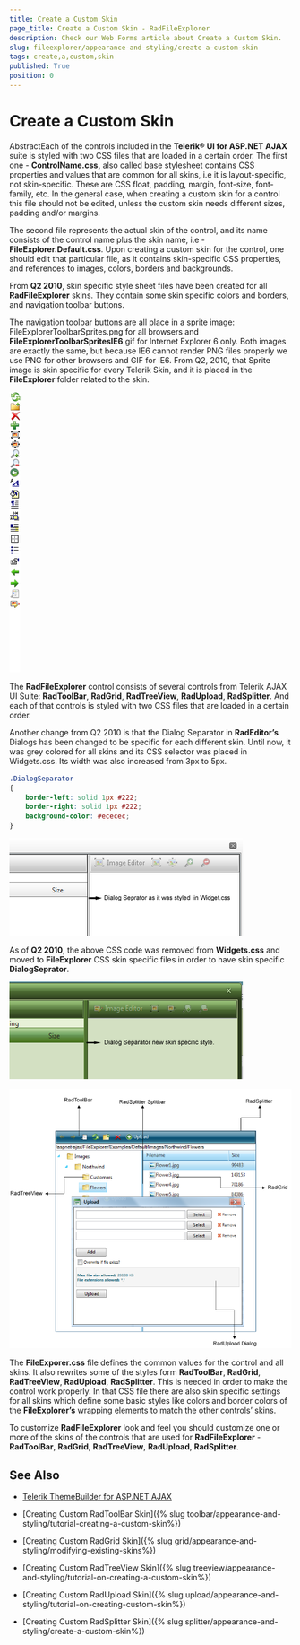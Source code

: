 ```yaml
---
title: Create a Custom Skin
page_title: Create a Custom Skin - RadFileExplorer
description: Check our Web Forms article about Create a Custom Skin.
slug: fileexplorer/appearance-and-styling/create-a-custom-skin
tags: create,a,custom,skin
published: True
position: 0
---
```


# Create a Custom Skin

AbstractEach of the controls included in the **Telerik® UI for ASP.NET AJAX** suite is styled with two CSS files that are loaded in a certain order. The first one - **ControlName.css,** also called base stylesheet contains CSS properties and values that are common for all skins, i.e it is layout-specific, not skin-specific. These are CSS float, padding, margin, font-size, font-family, etc. In the general case, when creating a custom skin for a control this file should not be edited, unless the custom skin needs different sizes, padding and/or margins.

The second file represents the actual skin of the control, and its name consists of the control name plus the skin name, i.e -**FileExplorer.Default.css**. Upon creating a custom skin for the control, one should edit that particular file, as it contains skin-specific CSS properties, and references to images, colors, borders and backgrounds.

From **Q2 2010**, skin specific style sheet files have been created for all **RadFileExplorer** skins. They contain some skin specific colors and borders, and navigation toolbar buttons.

The navigation toolbar buttons are all place in a sprite image: FileExplorerToolbarSprites.png for all browsers and **FileExplorerToolbarSpritesIE6**.gif for Internet Explorer 6 only. Both images are exactly the same, but because IE6 cannot render PNG files properly we use PNG for other browsers and GIF for IE6. From Q2, 2010, that Sprite image is skin specific for every Telerik Skin, and it is placed in the **FileExplorer** folder related to the skin.

![RadFileExplorer Toolbar's Sprite](images/FileExplorer-ToolbarSprites.png)

The **RadFileExplorer** control consists of several controls from Telerik AJAX UI Suite: **RadToolBar**, **RadGrid**, **RadTreeView**, **RadUpload**, **RadSplitter**. And each of that controls is styled with two CSS files that are loaded in a certain order.

Another change from Q2 2010 is that the Dialog Separator in **RadEditor’s** Dialogs has been changed to be specific for each different skin. Until now, it was grey colored for all skins and its CSS selector was placed in Widgets.css. Its width was also increased from 3px to 5px.

````CSS
.DialogSeparator
{
	border-left: solid 1px #222;
	border-right: solid 1px #222;
	background-color: #ececec;
}
````

![Dialog Separator](images/FileExplorer-dialogSepWidget.png)


As of **Q2 2010**, the above CSS code was removed from **Widgets.css** and moved to **FileExplorer** CSS skin specific files in order to have skin specific **DialogSeprator**.

![Dialog Separator new](images/FileExplorer-dialogSepSkinSpecific.png)

![RadFileExplorer's scheme](images/FileExplorer-scheme.png)

The **FileExporer.css** file defines the common values for the control and all skins. It also rewrites some of the styles form **RadToolBar**, **RadGrid**, **RadTreeView**, **RadUpload**, **RadSplitter**. This is needed in order to make the control work properly. In that CSS file there are also skin specific settings for all skins which define some basic styles like colors and border colors of the **FileExplorer’s** wrapping elements to match the other controls’ skins.

To customize **RadFileExplorer** look and feel you should customize one or more of the skins of the controls that are used for **RadFileExplorer** - **RadToolBar**, **RadGrid**, **RadTreeView**, **RadUpload**, **RadSplitter**.

## See Also

* [Telerik ThemeBuilder for ASP.NET AJAX](https://themebuilder.telerik.com/)

* [Creating Custom RadToolBar Skin]({% slug toolbar/appearance-and-styling/tutorial-creating-a-custom-skin%})

* [Creating Custom RadGrid Skin]({% slug grid/appearance-and-styling/modifying-existing-skins%})

* [Creating Custom RadTreeView Skin]({% slug treeview/appearance-and-styling/tutorial-on-creating-a-custom-skin%})

* [Creating Custom RadUpload Skin]({% slug upload/appearance-and-styling/tutorial-on-creating-custom-skin%})

* [Creating Custom RadSplitter Skin]({% slug splitter/appearance-and-styling/create-a-custom-skin%})


